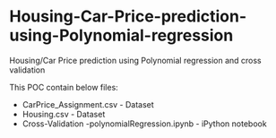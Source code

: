 # Housing-Car-Price-prediction-using-Polynomial-regression

Housing/Car Price prediction using Polynomial regression and cross validation

This POC contain below files:

- CarPrice_Assignment.csv - Dataset
- Housing.csv - Dataset
- Cross-Validation -polynomialRegression.ipynb - iPython notebook
